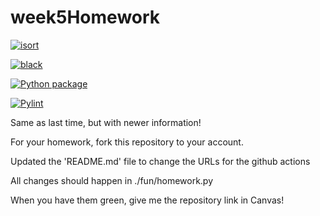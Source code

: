 # week5Homework

[![isort](https://github.com/vcu-catlettcl/week5homework/actions/workflows/isort.yml/badge.svg)](https://github.com/vcu-catlettcl/week5homework/actions/workflows/isort.yml)



[![black](https://github.com/vcu-catlettcl/week5homework/actions/workflows/pyblack.yml/badge.svg)](https://github.com/vcu-catlettcl/week5homework/actions/workflows/pyblack.yml)



[![Python package](https://github.com/vcu-catlettcl/week5homework/actions/workflows/pytest.yml/badge.svg)](https://github.com/vcu-catlettcl/week5homework/actions/workflows/pytest.yml)



[![Pylint](https://github.com/vcu-catlettcl/week5homework/actions/workflows/pylint.yml/badge.svg)](https://github.com/vcu-catlettcl/week5homework/actions/workflows/pylint.yml)


Same as last time, but with newer information!

For your homework, fork this repository to your account.

Updated the 'README.md' file to change the URLs for the github actions

All changes should happen in ./fun/homework.py

When you have them green, give me the repository link in Canvas!


